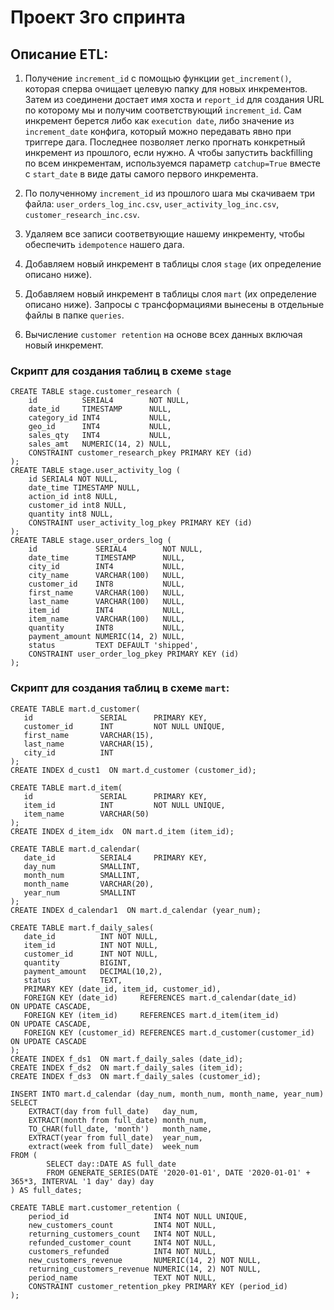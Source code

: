 # Проект 3го спринта

## Описание ETL:

1. Получение `increment_id` с помощью функции `get_increment()`, которая сперва очищает целевую папку для новых инкрементов.
Затем из соединени достает имя хоста и `report_id` для создания URL по которому мы и получим соответствующий `increment_id`.
Сам инкремент берется либо как `execution date`, либо значение из `increment_date` конфига, который можно передавать явно при триггере дага.
Последнее позволяет легко прогнать конкретный инкремент из прошлого, если нужно. А чтобы запустить backfilling по всем инкрементам,
используемся параметр `catchup=True` вместе с `start_date` в виде даты самого первого инкремента.   

2. По полученному `increment_id` из прошлого шага мы скачиваем три файла: `user_orders_log_inc.csv`, `user_activity_log_inc.csv`, `customer_research_inc.csv`.

3. Удаляем все записи соответвующие нашему инкременту, чтобы обеспечить `idempotence` нашего дага.

4. Добавляем новый инкремент в таблицы слоя `stage` (их определение описано ниже).

5. Добавляем новый инкремент в таблицы слоя `mart` (их определение описано ниже). Запросы с трансформациями вынесены в отдельные файлы в папке `queries`.

6. Вычисление `customer retention` на основе всех данных включая новый инкремент.

### Скрипт для создания таблиц в схеме `stage`

```
CREATE TABLE stage.customer_research (
	id          SERIAL4        NOT NULL,
	date_id     TIMESTAMP      NULL,
	category_id INT4           NULL,
	geo_id      INT4           NULL,
	sales_qty   INT4           NULL,
	sales_amt   NUMERIC(14, 2) NULL,
	CONSTRAINT customer_research_pkey PRIMARY KEY (id)
);
CREATE TABLE stage.user_activity_log (
	id SERIAL4 NOT NULL,
	date_time TIMESTAMP NULL,
	action_id int8 NULL,
	customer_id int8 NULL,
	quantity int8 NULL,
	CONSTRAINT user_activity_log_pkey PRIMARY KEY (id)
);
CREATE TABLE stage.user_orders_log (
	id             SERIAL4        NOT NULL,
	date_time      TIMESTAMP      NULL,
	city_id        INT4           NULL,
	city_name      VARCHAR(100)   NULL,
	customer_id    INT8           NULL,
	first_name     VARCHAR(100)   NULL,
	last_name      VARCHAR(100)   NULL,
	item_id        INT4           NULL,
	item_name      VARCHAR(100)   NULL,
	quantity       INT8           NULL,
	payment_amount NUMERIC(14, 2) NULL,
	status         TEXT DEFAULT 'shipped',
	CONSTRAINT user_order_log_pkey PRIMARY KEY (id)
);
```

### Скрипт для создания таблиц в схеме `mart`:

```
CREATE TABLE mart.d_customer(
   id               SERIAL      PRIMARY KEY,
   customer_id      INT         NOT NULL UNIQUE,
   first_name       VARCHAR(15),
   last_name        VARCHAR(15),
   city_id          INT
);
CREATE INDEX d_cust1  ON mart.d_customer (customer_id);

CREATE TABLE mart.d_item(
   id               SERIAL      PRIMARY KEY,
   item_id          INT         NOT NULL UNIQUE,
   item_name        VARCHAR(50)
);
CREATE INDEX d_item_idx  ON mart.d_item (item_id);

CREATE TABLE mart.d_calendar(
   date_id          SERIAL4     PRIMARY KEY,
   day_num          SMALLINT,
   month_num        SMALLINT,
   month_name       VARCHAR(20),
   year_num         SMALLINT
);
CREATE INDEX d_calendar1  ON mart.d_calendar (year_num);

CREATE TABLE mart.f_daily_sales(
   date_id          INT NOT NULL,
   item_id          INT NOT NULL,
   customer_id      INT NOT NULL,
   quantity         BIGINT,
   payment_amount   DECIMAL(10,2),
   status 			TEXT,
   PRIMARY KEY (date_id, item_id, customer_id),
   FOREIGN KEY (date_id)     REFERENCES mart.d_calendar(date_id)         ON UPDATE CASCADE,
   FOREIGN KEY (item_id)     REFERENCES mart.d_item(item_id)             ON UPDATE CASCADE,
   FOREIGN KEY (customer_id) REFERENCES mart.d_customer(customer_id)     ON UPDATE CASCADE
);
CREATE INDEX f_ds1  ON mart.f_daily_sales (date_id);
CREATE INDEX f_ds2  ON mart.f_daily_sales (item_id);
CREATE INDEX f_ds3  ON mart.f_daily_sales (customer_id);

INSERT INTO mart.d_calendar (day_num, month_num, month_name, year_num)
SELECT
	EXTRACT(day from full_date)   day_num,
	EXTRACT(month from full_date) month_num,
	TO_CHAR(full_date, 'month')   month_name,
	EXTRACT(year from full_date)  year_num,
	extract(week from full_date)  week_num
FROM (
		SELECT day::DATE AS full_date
		FROM GENERATE_SERIES(DATE '2020-01-01', DATE '2020-01-01' + 365*3, INTERVAL '1 day' day) day
) AS full_dates;

CREATE TABLE mart.customer_retention (
	period_id                   INT4 NOT NULL UNIQUE,
	new_customers_count         INT4 NOT NULL,
	returning_customers_count   INT4 NOT NULL,
	refunded_customer_count     INT4 NOT NULL,
	customers_refunded          INT4 NOT NULL,
	new_customers_revenue       NUMERIC(14, 2) NOT NULL,
	returning_customers_revenue NUMERIC(14, 2) NOT NULL,
	period_name                 TEXT NOT NULL,
	CONSTRAINT customer_retention_pkey PRIMARY KEY (period_id)
);
```